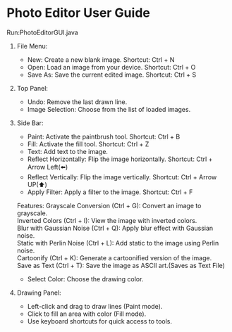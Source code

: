 
# Photo Editor User Guide
Run:PhotoEditorGUI.java
1. File Menu:
   - New: Create a new blank image.
     Shortcut: Ctrl + N
   - Open: Load an image from your device.
     Shortcut: Ctrl + O
   - Save As: Save the current edited image.
     Shortcut: Ctrl + S

2. Top Panel:
   - Undo: Remove the last drawn line.
   - Image Selection: Choose from the list of loaded images.

3. Side Bar:
   - Paint: Activate the paintbrush tool.
     Shortcut: Ctrl + B
   - Fill: Activate the fill tool.
     Shortcut: Ctrl + Z
   - Text: Add text to the image.
   - Reflect Horizontally: Flip the image horizontally.
     	 Shortcut: Ctrl + Arrow Left(⬅️)
   - Reflect Vertically: Flip the image vertically.
     Shortcut: Ctrl + Arrow UP(⬆️)
   - Apply Filter: Apply a filter to the image.
     Shortcut: Ctrl + F
     
    Features:
              Grayscale Conversion (Ctrl + G): Convert an image to grayscale.<br>
              Inverted Colors (Ctrl + I): View the image with inverted colors.<br>
              Blur with Gaussian Noise (Ctrl + Q): Apply blur effect with Gaussian noise.<br>
              Static with Perlin Noise (Ctrl + L): Add static to the image using Perlin noise.<br>
              Cartoonify (Ctrl + K): Generate a cartoonified version of the image.<br>
              Save as Text (Ctrl + T): Save the image as ASCII art.(Saves as Text File)<br>
   
   - Select Color: Choose the drawing color.

4. Drawing Panel:
   - Left-click and drag to draw lines (Paint mode).
   - Click to fill an area with color (Fill mode).
   - Use keyboard shortcuts for quick access to tools.

  
